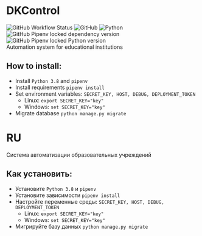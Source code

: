 # DKControl
![GitHub Workflow Status](https://img.shields.io/github/workflow/status/Senteris/DKControl/Publish) ![GitHub](https://img.shields.io/github/license/Senteris/DKControl) ![Python](https://img.shields.io/badge/python-3.8-success) ![GitHub Pipenv locked dependency version](https://img.shields.io/github/pipenv/locked/dependency-version/Senteris/DKControl/Django) ![GitHub Pipenv locked Python version](https://img.shields.io/github/pipenv/locked/python-version/Senteris/DKControl)  
Automation system for educational institutions
## How to install:  
- Install `Python 3.8` and `pipenv`
- Install requirements `pipenv install`
- Set  environment variables: `SECRET_KEY, HOST, DEBUG, DEPLOYMENT_TOKEN`
    - Linux: `export SECRET_KEY="key"`
    - Windows: `set SECRET_KEY="key"`
- Migrate database `python manage.py migrate`

# RU
Система автоматизации образовательных учреждений
## Как установить:  
- Установите `Python 3.8` и `pipenv`
- Установите зависимости `pipenv install`
- Настройте  переменные среды: `SECRET_KEY, HOST, DEBUG, DEPLOYMENT_TOKEN`
    - Linux: `export SECRET_KEY="key"`
    - Windows: `set SECRET_KEY="key"`
- Мигрируйте базу данных `python manage.py migrate`

